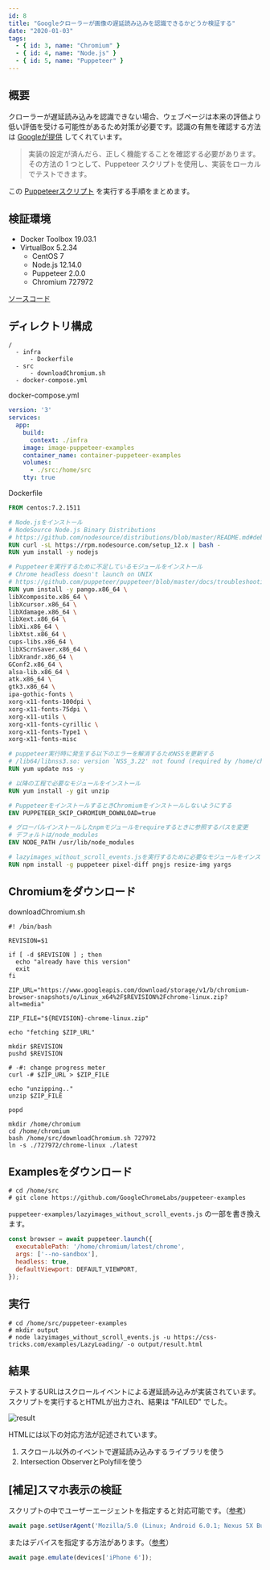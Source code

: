 ```yaml
---
id: 8
title: "Googleクローラーが画像の遅延読み込みを認識できるかどうか検証する"
date: "2020-01-03"
tags:
  - { id: 3, name: "Chromium" }
  - { id: 4, name: "Node.js" }
  - { id: 5, name: "Puppeteer" }
---
```


## 概要

クローラーが遅延読み込みを認識できない場合、ウェブページは本来の評価より低い評価を受ける可能性があるため対策が必要です。認識の有無を確認する方法は [Googleが提供](https://developers.google.com/search/docs/guides/lazy-loading?hl=ja) してくれています。

> 実装の設定が済んだら、正しく機能することを確認する必要があります。その方法の 1 つとして、Puppeteer スクリプトを使用し、実装をローカルでテストできます。 

この [Puppeteerスクリプト](https://github.com/GoogleChromeLabs/puppeteer-examples/blob/master/lazyimages_without_scroll_events.js) を実行する手順をまとめます。

## 検証環境

- Docker Toolbox 19.03.1
- VirtualBox 5.2.34
    - CentOS 7
    - Node.js 12.14.0
    - Puppeteer 2.0.0
    - Chromium 727972

[ソースコード](https://github.com/krabben16/test-puppeteer-examples)
    
## ディレクトリ構成

```plaintext
/
  - infra
      - Dockerfile
  - src
      - downloadChromium.sh
  - docker-compose.yml
```

docker-compose.yml

```yaml
version: '3'
services:
  app:
    build:
      context: ./infra
    image: image-puppeteer-examples
    container_name: container-puppeteer-examples
    volumes:
      - ./src:/home/src
    tty: true
```

Dockerfile

```dockerfile
FROM centos:7.2.1511

# Node.jsをインストール
# NodeSource Node.js Binary Distributions
# https://github.com/nodesource/distributions/blob/master/README.md#deb
RUN curl -sL https://rpm.nodesource.com/setup_12.x | bash -
RUN yum install -y nodejs

# Puppeteerを実行するために不足しているモジュールをインストール
# Chrome headless doesn't launch on UNIX
# https://github.com/puppeteer/puppeteer/blob/master/docs/troubleshooting.md#chrome-headless-doesnt-launch-on-unix
RUN yum install -y pango.x86_64 \
libXcomposite.x86_64 \
libXcursor.x86_64 \
libXdamage.x86_64 \
libXext.x86_64 \
libXi.x86_64 \
libXtst.x86_64 \
cups-libs.x86_64 \
libXScrnSaver.x86_64 \
libXrandr.x86_64 \
GConf2.x86_64 \
alsa-lib.x86_64 \
atk.x86_64 \
gtk3.x86_64 \
ipa-gothic-fonts \
xorg-x11-fonts-100dpi \
xorg-x11-fonts-75dpi \
xorg-x11-utils \
xorg-x11-fonts-cyrillic \
xorg-x11-fonts-Type1 \
xorg-x11-fonts-misc

# puppeteer実行時に発生する以下のエラーを解消するためNSSを更新する
# /lib64/libnss3.so: version `NSS_3.22' not found (required by /home/chromium/727972/chrome-linux/chrome)
RUN yum update nss -y

# 以降の工程で必要なモジュールをインストール
RUN yum install -y git unzip

# PuppeteerをインストールするときChromiumをインストールしないようにする
ENV PUPPETEER_SKIP_CHROMIUM_DOWNLOAD=true

# グローバルインストールしたnpmモジュールをrequireするときに参照するパスを変更
# デフォルトは/node_modules
ENV NODE_PATH /usr/lib/node_modules

# lazyimages_without_scroll_events.jsを実行するために必要なモジュールをインストール
RUN npm install -g puppeteer pixel-diff pngjs resize-img yargs
```

## Chromiumをダウンロード

downloadChromium.sh

```shell
#! /bin/bash

REVISION=$1

if [ -d $REVISION ] ; then
  echo "already have this version"
  exit
fi

ZIP_URL="https://www.googleapis.com/download/storage/v1/b/chromium-browser-snapshots/o/Linux_x64%2F$REVISION%2Fchrome-linux.zip?alt=media"

ZIP_FILE="${REVISION}-chrome-linux.zip"

echo "fetching $ZIP_URL"

mkdir $REVISION
pushd $REVISION

# -#: change progress meter
curl -# $ZIP_URL > $ZIP_FILE

echo "unzipping.."
unzip $ZIP_FILE

popd
```

```shell
mkdir /home/chromium
cd /home/chromium
bash /home/src/downloadChromium.sh 727972
ln -s ./727972/chrome-linux ./latest
```

## Examplesをダウンロード

```shell
# cd /home/src
# git clone https://github.com/GoogleChromeLabs/puppeteer-examples
```

`puppeteer-examples/lazyimages_without_scroll_events.js` の一部を書き換えます。

```js
const browser = await puppeteer.launch({
  executablePath: '/home/chromium/latest/chrome',
  args: ['--no-sandbox'],
  headless: true,
  defaultViewport: DEFAULT_VIEWPORT,
});
```

## 実行

```shell
# cd /home/src/puppeteer-examples
# mkdir output
# node lazyimages_without_scroll_events.js -u https://css-tricks.com/examples/LazyLoading/ -o output/result.html
```

## 結果

テストするURLはスクロールイベントによる遅延読み込みが実装されています。スクリプトを実行するとHTMLが出力され、結果は "FAILED" でした。

![result](/images/articles/8/result_tiny.png)

HTMLには以下の対応方法が記述されています。

1. スクロール以外のイベントで遅延読み込みするライブラリを使う
2. Intersection ObserverとPolyfillを使う

## [補足]スマホ表示の検証

スクリプトの中でユーザーエージェントを指定すると対応可能です。（[参考](https://qiita.com/paranishian/items/22aef0ee333b6ff971eb)）

```js
await page.setUserAgent('Mozilla/5.0 (Linux; Android 6.0.1; Nexus 5X Build/MMB29P) AppleWebKit/537.36 (KHTML, like Gecko) Chrome/41.0.2272.96 Mobile Safari/537.36 (compatible; Googlebot/2.1; +http://www.google.com/bot.html)')
```

またはデバイスを指定する方法があります。（[参考](https://masalib.hatenablog.com/entry/2017/09/12/212014)）

```js
await page.emulate(devices['iPhone 6']);
```
